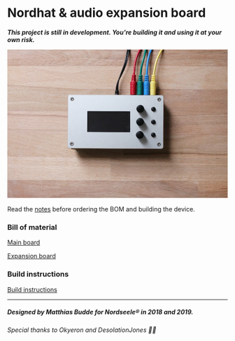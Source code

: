 # Nordhat & audio expansion board

***This project is still in development. You're building it and using it at your own risk.***

![Nordhat](hardware/images/21.jpg)

Read the [notes](hardware/notes.md) before ordering the BOM and building the device.

### Bill of material
[Main board](hardware/bom/BOM_mainboard_nordhat.csv)

[Expansion board](hardware/bom/BOM_expansion_board_nordhat.csv)

### Build instructions

[Build instructions](hardware/build.md)


___
##### Designed by Matthias Budde for Nordseele® in 2018 and 2019.
###### Special thanks to Okyeron and DesolationJones 🙏🏻
